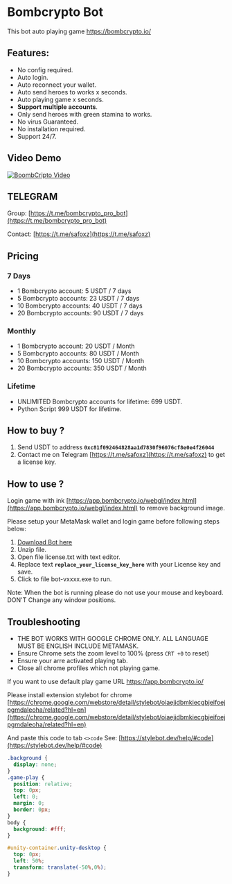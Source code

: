 # Bombcrypto Bot

This bot auto playing game https://bombcrypto.io/
## Features:
- No config required.
- Auto login.
- Auto reconnect your wallet.
- Auto send heroes to works  x seconds.
- Auto playing game x seconds.
- **Support multiple accounts**.
- Only send heroes with green stamina to works.
- No virus Guaranteed.
- No installation required.
- Support 24/7.

## Video Demo
[![BoombCripto Video](https://img.youtube.com/vi/IAkxOPSRcnk/0.jpg)](https://www.youtube.com/watch?v=IAkxOPSRcnk)


## TELEGRAM

Group: [https://t.me/bombcrypto_pro_bot](https://t.me/bombcrypto_pro_bot)

Contact: [https://t.me/safoxz](https://t.me/safoxz)

## Pricing

### 7 Days
- 1 Bombcrypto account:    5 USDT / 7 days
- 5 Bombcrypto accounts:   23 USDT / 7 days
- 10 Bombcrypto accounts:  40 USDT / 7 days
- 20 Bombcrypto accounts:  90 USDT / 7 days

### Monthly
- 1 Bombcrypto account:    20 USDT / Month
- 5 Bombcrypto accounts:   80 USDT / Month
- 10 Bombcrypto accounts:  150 USDT / Month
- 20 Bombcrypto accounts:  350 USDT / Month

### Lifetime
- UNLIMITED Bombcrypto accounts for lifetime:  699 USDT.
- Python Script 999 USDT for lifetime.

## How to buy ?
1. Send USDT to address **`0xc81f092464828aa1d7830f96076cf8e0e4f26044`**
1. Contact me on Telegram [https://t.me/safoxz](https://t.me/safoxz) to get a license key.

## How to use ?

Login game with ink [https://app.bombcrypto.io/webgl/index.html](https://app.bombcrypto.io/webgl/index.html) to remove background image.

Please setup your MetaMask wallet and login game before following steps below:

 1. [Download Bot here](https://drive.google.com/drive/folders/1l3Vdm6zGxD_ALL-A9tVjkyAlwMjgLqZo?usp=sharing)
 1. Unzip file.
 1. Open file license.txt with text editor.
 1. Replace text **`replace_your_license_key_here`** with your License key and save.
 1. Click to file bot-vxxxx.exe to run.

 Note: When the bot is running please do not use your mouse and keyboard. DON'T Change any window positions.
 
 
## Troubleshooting

- THE BOT WORKS WITH GOOGLE CHROME ONLY. ALL LANGUAGE MUST BE ENGLISH INCLUDE METAMASK.
- Ensure Chrome sets the zoom level to 100% (press `CRT +0` to reset)
- Ensure your arre activated playing tab.
- Close all chrome profiles which not playing game.


If you want to use default play game URL https://app.bombcrypto.io/

Please install extension stylebot for chrome
[https://chrome.google.com/webstore/detail/stylebot/oiaejidbmkiecgbjeifoejpgmdaleoha/related?hl=en](https://chrome.google.com/webstore/detail/stylebot/oiaejidbmkiecgbjeifoejpgmdaleoha/related?hl=en)

And paste this code to tab `<>code`
See: [https://stylebot.dev/help/#code](https://stylebot.dev/help/#code)

```css
.background {
  display: none;
}
.game-play {
  position: relative;
  top: 0px;
  left: 0;
  margin: 0;
  border: 0px;
}
body {
  background: #fff;
}

#unity-container.unity-desktop {
  top: 0px;
  left: 50%;
  transform: translate(-50%,0%); 
}
```



 
 


 

